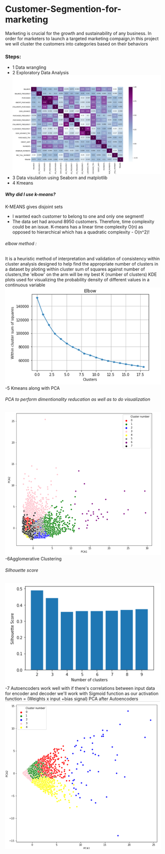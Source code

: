 # Customer-Segmention-for-marketing
Marketing is crucial for the growth and sustainability of any business.
In order for marketers to launch a targeted marketing compaign,in this project we will cluster the customers into categories based on their behaviors
### Steps:
- 1 Data wrangling
- 2 Exploratory Data Analysis
![](Image/corr.png)
- 3 Data visulation using Seaborn and matplotlib
- 4 Kmeans
##### Why did I use k-means?
K-MEANS gives disjoint sets 
* I wanted each customer to belong to one and only one segment!
* The data set had around 8950 customers. Therefore, time complexity could be an issue. K-means has a linear time complexity O(n) as opposed to hierarchical which has a quadratic complexity - O(n^2)!
###### elbow method :
It is a heuristic method of interpretation and validation of consistency within cluster analysis designed to help find the appropriate number of clusters in a dataset by ploting within cluster sum of squares against number of clusters,the 'elbow' on the arm will be my best K (number of clusters)
KDE plots used for visualizing the probability density of different values in a continuous variable
![](Image/elbow.png)
-5 Kmeans along with PCA 
###### PCA to perform dimentionality reducation as well as to do visualization
![](Image/pca.png)
-6Agglomerative Clustering
###### Silhouette score
![](Image/silhouette.png)
-7 Autoencoders
work well with if there's correlations between input data 
for encoder and decoder we'll work with Sigmoid function as our activation function = (Weights x input +bias signal)
PCA after Autoencoders
![](Image/pca_autoen.png)

